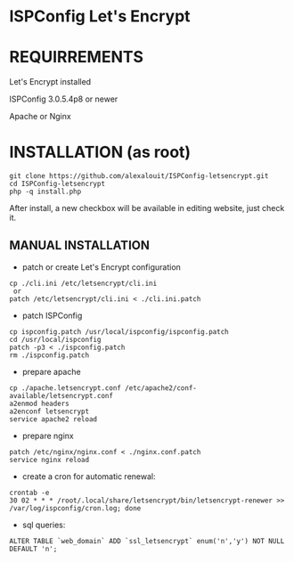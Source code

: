 ISPConfig Let's Encrypt
=========================


# REQUIRREMENTS

Let's Encrypt installed

ISPConfig 3.0.5.4p8 or newer

Apache or Nginx


# INSTALLATION (as root)

```
git clone https://github.com/alexalouit/ISPConfig-letsencrypt.git
cd ISPConfig-letsencrypt
php -q install.php
```

After install, a new checkbox will be available in editing website, just check it.


## MANUAL INSTALLATION

- patch or create Let's Encrypt configuration
```
cp ./cli.ini /etc/letsencrypt/cli.ini
 or
patch /etc/letsencrypt/cli.ini < ./cli.ini.patch
```

- patch ISPConfig
```
cp ispconfig.patch /usr/local/ispconfig/ispconfig.patch
cd /usr/local/ispconfig
patch -p3 < ./ispconfig.patch
rm ./ispconfig.patch
```

- prepare apache
```
cp ./apache.letsencrypt.conf /etc/apache2/conf-available/letsencrypt.conf
a2enmod headers
a2enconf letsencrypt
service apache2 reload
```

- prepare nginx
```
patch /etc/nginx/nginx.conf < ./nginx.conf.patch
service nginx reload
```

- create a cron for automatic renewal:
```
crontab -e
30 02 * * * /root/.local/share/letsencrypt/bin/letsencrypt-renewer >> /var/log/ispconfig/cron.log; done
```

- sql queries:
```
ALTER TABLE `web_domain` ADD `ssl_letsencrypt` enum('n','y') NOT NULL DEFAULT 'n';
```
